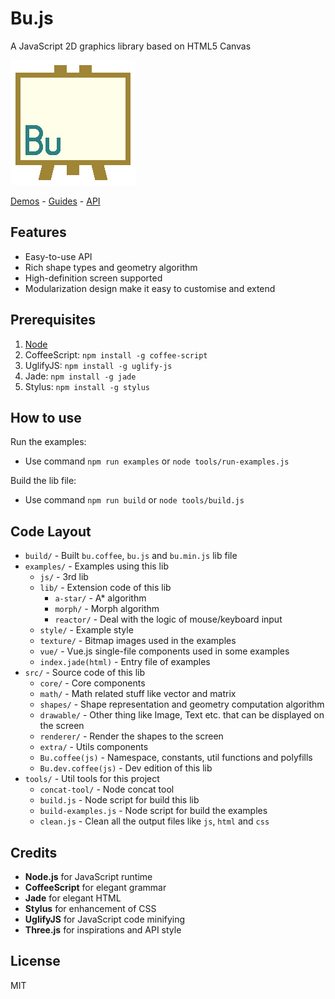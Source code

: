 Bu.js
=====

A JavaScript 2D graphics library based on HTML5 Canvas

![](logo.png)

[Demos](http://jarvisniu.com/Bu.js/) -
[Guides](https://github.com/jarvisniu/Bu.js/wiki/Guides) -
[API](https://github.com/jarvisniu/Bu.js/wiki/API)

## Features

- Easy-to-use API
- Rich shape types and geometry algorithm
- High-definition screen supported
- Modularization design make it easy to customise and extend


## Prerequisites

1. [Node](https://nodejs.org/)
2. CoffeeScript: `npm install -g coffee-script`
3. UglifyJS: `npm install -g uglify-js`
4. Jade: `npm install -g jade`
5. Stylus: `npm install -g stylus`


## How to use

Run the examples:

- Use command `npm run examples` or `node tools/run-examples.js`

Build the lib file:

- Use command `npm run build` or `node tools/build.js`


## Code Layout

- `build/` - Built `bu.coffee`, `bu.js` and `bu.min.js` lib file
- `examples/` - Examples using this lib
    - `js/` - 3rd lib
    - `lib/` - Extension code of this lib
        - `a-star/` - A* algorithm
        - `morph/` - Morph algorithm
        - `reactor/` - Deal with the logic of mouse/keyboard input
    - `style/` - Example style
    - `texture/` - Bitmap images used in the examples
    - `vue/` - Vue.js single-file components used in some examples
    - `index.jade(html)` - Entry file of examples
- `src/` - Source code of this lib
    - `core/` - Core components
    - `math/` - Math related stuff like vector and matrix
    - `shapes/` - Shape representation and geometry computation algorithm
    - `drawable/` - Other thing like Image, Text etc. that can be displayed on the screen
    - `renderer/` - Render the shapes to the screen
    - `extra/` - Utils components
    - `Bu.coffee(js)` - Namespace, constants, util functions and polyfills
    - `Bu.dev.coffee(js)` - Dev edition of this lib
- `tools/` - Util tools for this project
    - `concat-tool/` - Node concat tool
    - `build.js` - Node script for build this lib
    - `build-examples.js` - Node script for build the examples
    - `clean.js` - Clean all the output files like `js`, `html` and `css`


## Credits

- **Node.js** for JavaScript runtime
- **CoffeeScript** for elegant grammar
- **Jade** for elegant HTML
- **Stylus** for enhancement of CSS
- **UglifyJS** for JavaScript code minifying
- **Three.js** for inspirations and API style


## License

MIT
